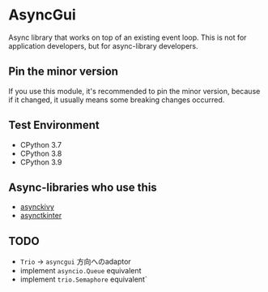 # AsyncGui

Async library that works on top of an existing event loop.
This is not for application developers, but for async-library developers.

## Pin the minor version

If you use this module, it's recommended to pin the minor version, because if it changed, it usually means some breaking changes occurred.

## Test Environment

- CPython 3.7
- CPython 3.8
- CPython 3.9

## Async-libraries who use this

- [asynckivy](https://github.com/gottadiveintopython/asynckivy)
- [asynctkinter](https://github.com/gottadiveintopython/asynctkinter)

## TODO

- `Trio` -> `asyncgui` 方向へのadaptor
- implement `asyncio.Queue` equivalent
- implement `trio.Semaphore` equivalent`
